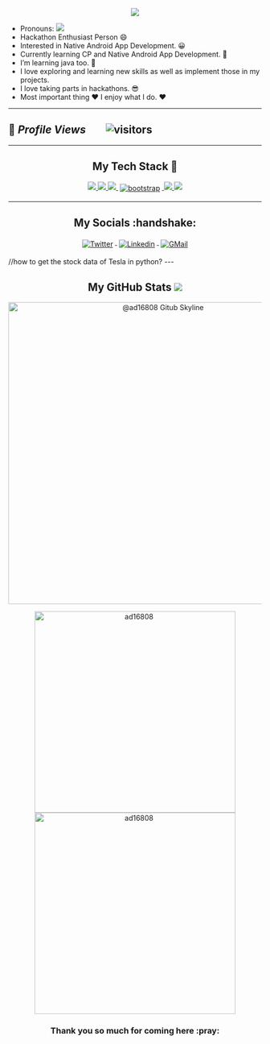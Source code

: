 <!-- markdownlint-disable-next-line -->
<p align="center"><img src="https://github-hero-readme.vercel.app/api?username=ad16808&linkedin=https://www.linkedin.com/in/animesh-das-972162213/&twitter=ad16808"/>

- Pronouns: <img src="https://raw.githubusercontent.com/ashwinexe/ColoredBadges/master/svg/pronouns/hehim.svg">
- Hackathon Enthusiast Person :smile:
- Interested in Native Android App Development. :grinning:
- Currently learning CP and Native Android App Development. :star_struck:
- I’m learning java too. :muscle:
- I love exploring and learning new skills as well as implement those in my projects.
- I love taking parts in hackathons. :sunglasses:
- Most important thing :heart: I enjoy what I do. :heart:
 ---
 🌱 *Profile Views*&nbsp;&nbsp;&nbsp;&nbsp;&nbsp;&nbsp;&nbsp;
![visitors](https://profile-counter.glitch.me/ad16808/count.svg?align=center)
 ---

---
<!-- Badges used from https://github.com/klaasnicolaas/ColoredBadges -->
<h2 align="center">My Tech Stack 🧰</h2>
<p align="center">
 <a href="https://developer.android.com/studio">
<!-- <img src="https://camo.githubusercontent.com/114aa59f6bfe1ff7ef3444fbb224078eb6a32c43f0ed03a6c0c3e6df67e049ec/68747470733a2f2f7777772e766563746f726c6f676f2e7a6f6e652f6c6f676f732f666c7574746572696f2f666c7574746572696f2d69636f6e2e737667" height="35" />
</a> -->
<a href="https://firebase.google.com/">
<img src="https://camo.githubusercontent.com/dd4b2422ed3bfc9da88c43d18550375c66f9584327dff7ecc19315ce50b96f07/68747470733a2f2f7777772e766563746f726c6f676f2e7a6f6e652f6c6f676f732f66697265626173652f66697265626173652d69636f6e2e737667">
</a>
<a href="#">
<img src="https://raw.githubusercontent.com/klaasnicolaas/ColoredBadges/master/svg/dev/languages/html.svg">
</a>
<a href="#">
<img src="https://raw.githubusercontent.com/klaasnicolaas/ColoredBadges/master/svg/dev/languages/css3.svg">
</a>
<a href="https://getbootstrap.com/">
    <img src="https://raw.githubusercontent.com/klaasnicolaas/ColoredBadges/master/svg/dev/frameworks/bootstrap.svg" alt="bootstrap" style="vertical-align:top; margin:4px">
</a>
<a href="https://developer.mozilla.org/en-US/docs/Web/JavaScript">
<img src="https://raw.githubusercontent.com/klaasnicolaas/ColoredBadges/master/svg/dev/languages/js.svg">
</a>   
<a href="https://docs.oracle.com/en/java/">
    <img src="https://raw.githubusercontent.com/klaasnicolaas/ColoredBadges/master/svg/dev/languages/java.svg">
</a>
</p>

---

<h2 align="center">My Socials :handshake: </h2>
<p align="center">
<a href="https://twitter.com/ad16808">
<img src="https://raw.githubusercontent.com/klaasnicolaas/ColoredBadges/master/svg/social/twitter.svg" alt="Twitter" style="vertical-align:top; margin:4px">
</a>
<a href="https://www.linkedin.com/in/https://www.linkedin.com/in/animesh-das-972162213//">
<img src="https://raw.githubusercontent.com/klaasnicolaas/ColoredBadges/master/svg/social/linkedin.svg" alt="Linkedin" style="vertical-align:top; margin:4px">
</a>
<a href="mailto:animesh16808@gmail.com">
<img src="https://raw.githubusercontent.com/klaasnicolaas/ColoredBadges/prod/svg/social/gmail.svg" alt="GMail" style="vertical-align:top; margin:4px">
</a>
</p>
//how to get the stock data of Tesla in python?
---

<h2 align="center">My GitHub Stats <img src="https://github.githubassets.com/images/spinners/octocat-spinner-64.gif"/></h2>

<p align="center"><img src="https://github.com/ad16808/ad16808/blob/main/ezgif.com-gif-maker.gif" alt="@ad16808 Gitub Skyline" width="600" /></p>

<p align="center"><img src="https://github-readme-stats.vercel.app/api?username=ad16808&theme=dracula&show_icons=true" alt="ad16808" width="400" />
<img src="http://github-readme-streak-stats.herokuapp.com?user=ad16808&theme=dracula&hide_border=false" alt ="ad16808" width="400" />
</p>

<h3 align="center">Thank you so much for coming here :pray:</h3>
